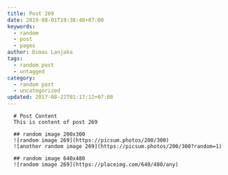 ```yaml
---
title: Post 269
date: 2019-08-01T19:38:48+07:00
keywords:
  - random
  - post
  - pages
author: Dimas Lanjaka
tags:
  - random post
  - untagged
category:
  - random post
  - uncategorized
updated: 2017-08-22T01:17:12+07:00
---
```


      # Post Content
      This is content of post 269

      ## random image 200x300
      ![random image 269](https://picsum.photos/200/300)
      ![another random image 269](https://picsum.photos/200/300?random=1)

      ## random image 640x480
      ![random image 269](https://placeimg.com/640/480/any)
      